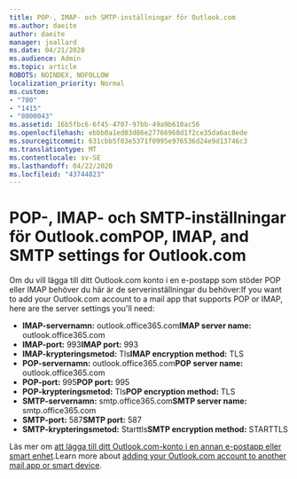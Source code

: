 ```yaml
---
title: POP-, IMAP- och SMTP-inställningar för Outlook.com
ms.author: daeite
author: daeite
manager: joallard
ms.date: 04/21/2020
ms.audience: Admin
ms.topic: article
ROBOTS: NOINDEX, NOFOLLOW
localization_priority: Normal
ms.custom:
- "780"
- "1415"
- "8000043"
ms.assetid: 16b5fbc6-6f45-4707-97bb-49a9b610ac56
ms.openlocfilehash: ebbb0a1ed03d86e27766968d1f2ce35da6ac8ede
ms.sourcegitcommit: 631cbb5f03e5371f0995e976536d24e9d13746c3
ms.translationtype: MT
ms.contentlocale: sv-SE
ms.lasthandoff: 04/22/2020
ms.locfileid: "43744823"
---
```

# <a name="pop-imap-and-smtp-settings-for-outlookcom"></a><span data-ttu-id="22071-102">POP-, IMAP- och SMTP-inställningar för Outlook.com</span><span class="sxs-lookup"><span data-stu-id="22071-102">POP, IMAP, and SMTP settings for Outlook.com</span></span>

<span data-ttu-id="22071-103">Om du vill lägga till ditt Outlook.com konto i en e-postapp som stöder POP eller IMAP behöver du här är de serverinställningar du behöver:</span><span class="sxs-lookup"><span data-stu-id="22071-103">If you want to add your Outlook.com account to a mail app that supports POP or IMAP, here are the server settings you'll need:</span></span>
  
- <span data-ttu-id="22071-104">**IMAP-servernamn:** outlook.office365.com</span><span class="sxs-lookup"><span data-stu-id="22071-104">**IMAP server name:** outlook.office365.com</span></span>
- <span data-ttu-id="22071-105">**IMAP-port:** 993</span><span class="sxs-lookup"><span data-stu-id="22071-105">**IMAP port:** 993</span></span>
- <span data-ttu-id="22071-106">**IMAP-krypteringsmetod:** Tls</span><span class="sxs-lookup"><span data-stu-id="22071-106">**IMAP encryption method:** TLS</span></span>
- <span data-ttu-id="22071-107">**POP-servernamn:** outlook.office365.com</span><span class="sxs-lookup"><span data-stu-id="22071-107">**POP server name:** outlook.office365.com</span></span>  
- <span data-ttu-id="22071-108">**POP-port:** 995</span><span class="sxs-lookup"><span data-stu-id="22071-108">**POP port:** 995</span></span>  
- <span data-ttu-id="22071-109">**POP-krypteringsmetod:** Tls</span><span class="sxs-lookup"><span data-stu-id="22071-109">**POP encryption method:** TLS</span></span>  
- <span data-ttu-id="22071-110">**SMTP-servernamn:** smtp.office365.com</span><span class="sxs-lookup"><span data-stu-id="22071-110">**SMTP server name:** smtp.office365.com</span></span>
- <span data-ttu-id="22071-111">**SMTP-port:** 587</span><span class="sxs-lookup"><span data-stu-id="22071-111">**SMTP port:** 587</span></span>
- <span data-ttu-id="22071-112">**SMTP-krypteringsmetod:** Starttls</span><span class="sxs-lookup"><span data-stu-id="22071-112">**SMTP encryption method:** STARTTLS</span></span>

<span data-ttu-id="22071-113">Läs mer om [att lägga till ditt Outlook.com-konto i en annan e-postapp eller smart enhet](https://support.office.com/article/73f3b178-0009-41ae-aab1-87b80fa94970?wt.mc_id=Office_Outlook_com_Alchemy).</span><span class="sxs-lookup"><span data-stu-id="22071-113">Learn more about [adding your Outlook.com account to another mail app or smart device](https://support.office.com/article/73f3b178-0009-41ae-aab1-87b80fa94970?wt.mc_id=Office_Outlook_com_Alchemy).</span></span>